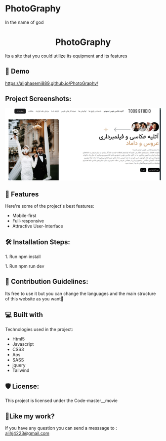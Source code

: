 # PhotoGraphy
In the name of god



<h1 align="center" id="title">PhotoGraphy</h1>






<p id="description">Its a site that you could utilize its equipment and its features</p>

<h2>🚀 Demo</h2>


https://alighasemi889.github.io/PhotoGraphy/

<h2>Project Screenshots:</h2>

<img src="public/images/view.PNG">



  
  
<h2>🧐 Features</h2>

Here're some of the project's best features:

*   Mobile-first
*   Full-responsive
*   Attractive User-Interface

<h2>🛠️ Installation Steps:</h2>

<p>1. Run npm install </p>
<p>1. Run npm run dev</p>



<h2>🍰 Contribution Guidelines:</h2>

Its free to use it but you can change the languages and the main structure of this website as you want💖

  
  
<h2>💻 Built with</h2>

Technologies used in the project:

*   Html5
*   Javascript
*   CSS3
*   Aos
*   SASS
*   jquery
*   Tailwind

<h2>🛡️ License:</h2>

This project is licensed under the Code-master\_\_movie

<h2>💖Like my work?</h2>

If you have any question you can send a messsage to : alihj4223@gmail.com
 

